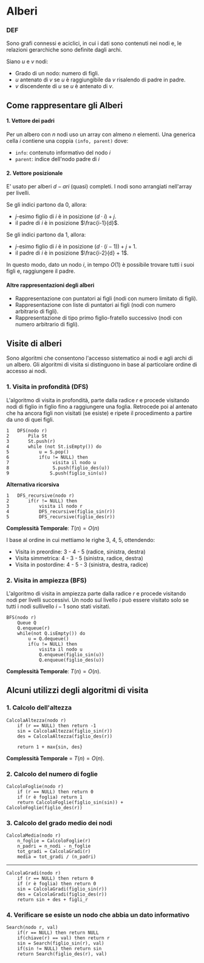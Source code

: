 # Alberi

### DEF
Sono grafi connessi e aciclici, in cui i dati sono contenuti nei nodi e, le relazioni gerarchiche sono definite dagli archi.

Siano $u$ e $v$ nodi:

- Grado di un nodo: numero di figli.
- $u$ antenato di $v$ se $u$ è raggiungibile da $v$ risalendo di padre in padre.
- $v$ discendente di $u$ se $u$ è antenato di $v$.

## Come rappresentare gli Alberi

#### 1. Vettore dei padri

Per un albero con $n$ nodi uso un array con almeno $n$ elementi. Una generica cella $i$ contiene una coppia `(info, parent)`
dove:

- `info`: contenuto informativo del nodo $i$
- `parent`: indice dell'nodo padre di $i$

#### 2. Vettore posizionale

E' usato per alberi $d-ari$ (quasi) completi. I nodi sono arrangiati nell'array per livelli. 

Se gli indici partono da 0, allora:
- $j$-esimo figlio di $i$ è in posizione $(d\cdot i) + j$.
- il padre di $i$ è in posizione $\frac{i-1}{d}$.

Se gli indici partono da 1, allora:
- $j$-esimo figlio di $i$ è in posizione $(d\cdot (i - 1)) + j + 1$.
- il padre di $i$ è in posizione $\frac{i-2}{d} + 1$.

In questo modo, dato un nodo $i$, in tempo $O(1)$ è possibile trovare tutti i suoi figli e, raggiungere il padre.

#### Altre rappresentazioni degli alberi 

- Rappresentazione con puntatori ai figli (nodi con numero limitato di figli).
- Rappresentazione con liste di puntatori ai figli (nodi con numero arbitrario di figli).
- Rappresentazione di tipo primo figlio-fratello successivo (nodi con numero arbitrario di figli).

## Visite di alberi

Sono algoritmi che consentono l'accesso sistematico ai nodi e agli archi di un albero. Gli algoritmi di visita si 
distinguono in base al particolare ordine di accesso ai nodi.


### 1. Visita in profondità (DFS)

L'algoritmo di visita in profondità, parte dalla radice $r$ e procede visitando nodi di figlio in figlio fino a 
raggiungere una foglia. Retrocede poi al antenato che ha ancora figli non visitati (se esiste) e ripete il procedimento
a partire da uno di quei figli.

```
1   DFS(nodo r)
2       Pila St
3       St.push(r)
4       while (not St.isEmpty()) do 
5           u = S.pop()
6           if(u != NULL) then
7                visita il nodo u
8                S.push(figlio_des(u))
9               S.push(figlio_sin(u))
```
**Alternativa ricorsiva**

```
1   DFS_recursive(nodo r)
2       if(r != NULL) then
3           visita il nodo r
4           DFS_recursive(figlio_sin(r))
5           DFS_recursive(figlio_des(r))
```
**Complessità Temporale**: $T(n) = O(n)$

I base al ordine in cui mettiamo le righe 3, 4, 5, ottendendo:
- Visita in preordine: 3 - 4 - 5 (radice, sinistra, destra)
- Visita simmetrica: 4 - 3 - 5 (sinistra, radice, destra)     
- Visita in postordine: 4 - 5 - 3 (sinistra, destra, radice)

### 2. Visita in ampiezza (BFS)

L'algoritmo di visita in ampiezza parte dalla radice $r$ e procede visitando nodi per livelli successivi.
Un nodo sul livello $i$ può essere visitato solo se tutti i nodi sullivello $i - 1$ sono stati visitati.

```
BFS(nodo r)
    Queue Q
    Q.enqueue(r)
    while(not Q.isEmpty()) do
        u = Q.dequeue()
        if(u != NULL) then 
            visita il nodo u
            Q.enqueue(figlio_sin(u))
            Q.enqueue(figlio_des(u))
```
**Complessità Temporale**: $T(n) = O(n)$.

## Alcuni utilizzi degli algoritmi di visita

### 1. Calcolo dell'altezza 

```
CalcolaAltezza(nodo r)
    if (r == NULL) then return -1
    sin = CalcolaAltezza(figlio_sin(r))
    des = CalcolaAltezza(figlio_des(r))

    return 1 + max{sin, des}
```

**Complessità Temporale** = $T(n) = O(n)$.

### 2. Calcolo del numero di foglie

```
CalcoloFoglie(nodo r)
    if (r == NULL) then return 0
    if (r è foglia) return 1
    return CalcoloFoglie(figlio_sin(sin)) + CalcoloFoglie(figlio_des(r))
```

### 3. Calcolo del grado medio dei nodi

```
CalcolaMedia(nodo r)
    n_foglie = CalcoloFoglie(r)
    n_padri = n_nodi - n_foglie
    tot_gradi = CalcolaGradi(r)
    media = tot_gradi / (n_padri) 
```
--------------------------------------
```
CalcolaGradi(nodo r)
    if (r == NULL) then return 0
    if (r è foglia) then return 0
    sin = CalcolaGradi(figlio_sin(r))
    des = CalcolaGradi(figlio_des(r))
    return sin + des + figli_r
```

### 4. Verificare se esiste un nodo che abbia un dato informativo

```
Search(nodo r, val)
    if(r == NULL) then return NULL 
    if(chiave(r) == val) then return r 
    sin = Search(figlio_sin(r), val)
    if(sin != NULL) then return sin 
    return Search(figlio_des(r), val)
```

